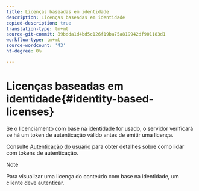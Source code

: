 ```yaml
---
title: Licenças baseadas em identidade
description: Licenças baseadas em identidade
copied-description: true
translation-type: tm+mt
source-git-commit: 89bdda1d4bd5c126f19ba75a819942df901183d1
workflow-type: tm+mt
source-wordcount: '43'
ht-degree: 0%

---
```



# Licenças baseadas em identidade{#identity-based-licenses}

Se o licenciamento com base na identidade for usado, o servidor verificará se há um token de autenticação válido antes de emitir uma licença.

Consulte [Autenticação do usuário](../../../protecting-content/implementing-the-license-server/processing-drm-requests.md#user-authentication) para obter detalhes sobre como lidar com tokens de autenticação.

>[!NOTE]
>
>Para visualizar uma licença do conteúdo com base na identidade, um cliente deve autenticar.

